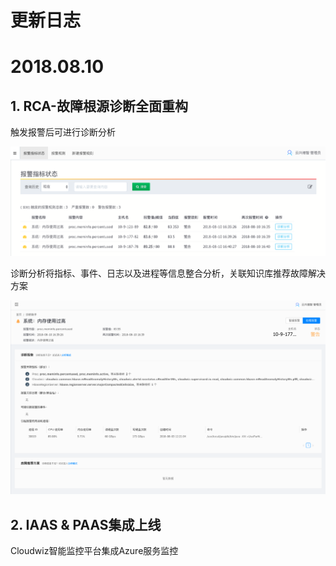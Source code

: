 # **更新日志**

# 2018.08.10

## 1. RCA-故障根源诊断全面重构

触发报警后可进行诊断分析

![](/part5/images/0810_alerts.png)

诊断分析将指标、事件、日志以及进程等信息整合分析，关联知识库推荐故障解决方案

![](/part5/images/0810_rca.png)

## 2. IAAS & PAAS集成上线

Cloudwiz智能监控平台集成Azure服务监控

